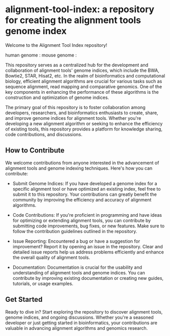 # alignment-tool-index: a repository for creating the alignment tools genome index

Welcome to the Alignment Tool Index repository!

human genome :
mouse genome :

This repository serves as a centralized hub for the development and collaboration of alignment tools' genome indices, which include the BWA, Bowtie2, STAR, Hisat2, etc. In the realm of bioinformatics and computational biology, efficient alignment algorithms are crucial for various tasks such as sequence alignment, read mapping and comparative genomics. One of the key components in enhancing the performance of these algorithms is the construction and optimization of genome indices.

The primary goal of this repository is to foster collaboration among developers, researchers, and bioinformatics enthusiasts to create, share, and improve genome indices for alignment tools. Whether you're developing a new alignment algorithm or seeking to enhance the efficiency of existing tools, this repository provides a platform for knowledge sharing, code contributions, and discussions.



## How to Contribute
We welcome contributions from anyone interested in the advancement of alignment tools and genome indexing techniques. Here's how you can contribute:

- Submit Genome Indices: If you have developed a genome index for a specific alignment tool or have optimized an existing index, feel free to submit it to this repository. Your contributions can greatly benefit the community by improving the efficiency and accuracy of alignment algorithms.

- Code Contributions: If you're proficient in programming and have ideas for optimizing or extending alignment tools, you can contribute by submitting code improvements, bug fixes, or new features. Make sure to follow the contribution guidelines outlined in the repository.

- Issue Reporting: Encountered a bug or have a suggestion for improvement? Report it by opening an issue in the repository. Clear and detailed issue reports help us address problems efficiently and enhance the overall quality of alignment tools.

- Documentation: Documentation is crucial for the usability and understanding of alignment tools and genome indices. You can contribute by improving existing documentation or creating new guides, tutorials, or usage examples.

## Get Started
Ready to dive in? Start exploring the repository to discover alignment tools, genome indices, and ongoing discussions. Whether you're a seasoned developer or just getting started in bioinformatics, your contributions are valuable in advancing alignment algorithms and genomics research.


